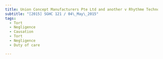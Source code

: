 ```yaml
---
title: Union Concept Manufacturers Pte Ltd and another v Rhythme Technology Pte Ltd 
subtitle: "[2015] SGHC 121 / 04\_May\_2015"
tags:
  - Tort
  - Negligence
  - Causation
  - Tort
  - Negligence
  - Duty of care

---
```


